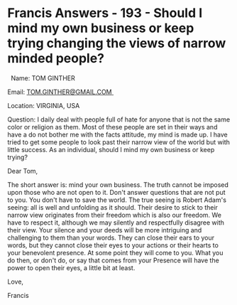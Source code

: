 # Francis Answers - 193 - Should I mind my own business or keep trying changing the views of narrow minded people? 

&nbsp;
Name: TOM GINTHER&nbsp;



Email: [
TOM.GINTHER@GMAIL.COM
](http://web.archive.org/web/20101123110246/mailto:TOM.GINTHER@GMAIL.COM)&nbsp;


Location: VIRGINIA, USA&nbsp;

Question: I daily deal with people full of hate for anyone that is not the same color or religion as them. Most of these people are set in their ways and have a do not bother me with the facts attitude, my mind is made up. I have tried to get some people to look past their narrow view of the world but with little success. As an individual, should I mind my own business or keep trying?

Dear Tom,

The short answer is: mind your own business. The truth cannot be imposed upon those who are not open to it. Don't answer questions that are not put to you. You don't have to save the world. The true seeing is Robert Adam's seeing: all is well and unfolding as it should. Their desire to stick to their narrow view originates from their freedom which is also our freedom. We have to respect it, although we may silently and respectfully disagree with their view. Your silence and your deeds will be more intriguing and challenging to them than your words. They can close their ears to your words, but they cannot close their eyes to your actions or their hearts to your benevolent presence. At some point they will come to you. What you do then, or don't do, or say that comes from your Presence will have the power to open their eyes, a little bit at least.

Love,

Francis






  







